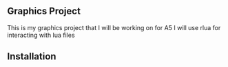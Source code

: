 ## Graphics Project

This is my graphics project that I will be working on for A5
I will use rlua for interacting with lua files

## Installation
